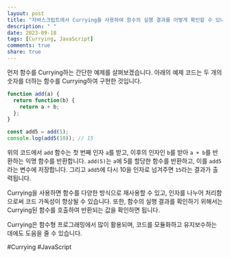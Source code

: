 ```yaml
---
layout: post
title: "자바스크립트에서 Currying을 사용하여 함수의 실행 결과를 어떻게 확인할 수 있나요?"
description: " "
date: 2023-09-18
tags: [Currying, JavaScript]
comments: true
share: true
---
```


먼저 함수를 Currying하는 간단한 예제를 살펴보겠습니다. 아래의 예제 코드는 두 개의 숫자를 더하는 함수를 Currying하여 구현한 것입니다.

```javascript
function add(a) {
  return function(b) {
    return a + b;
  };
}

const add5 = add(5);
console.log(add5(10)); // 15
```

위의 코드에서 `add` 함수는 첫 번째 인자 `a`를 받고, 이후의 인자인 `b`를 받아 `a + b`를 반환하는 익명 함수를 반환합니다. `add(5)`는 `a`에 5를 할당한 함수를 반환하고, 이를 `add5`라는 변수에 저장합니다. 그리고 `add5`에 다시 10을 인자로 넘겨주면 `15`라는 결과가 출력됩니다.

Currying을 사용하면 함수를 다양한 방식으로 재사용할 수 있고, 인자를 나누어 처리함으로써 코드 가독성이 향상될 수 있습니다. 또한, 함수의 실행 결과를 확인하기 위해서는 Currying된 함수를 호출하여 반환되는 값을 확인하면 됩니다.

Currying은 함수형 프로그래밍에서 많이 활용되며, 코드를 모듈화하고 유지보수하는 데에도 도움을 줄 수 있습니다.

#Currying #JavaScript